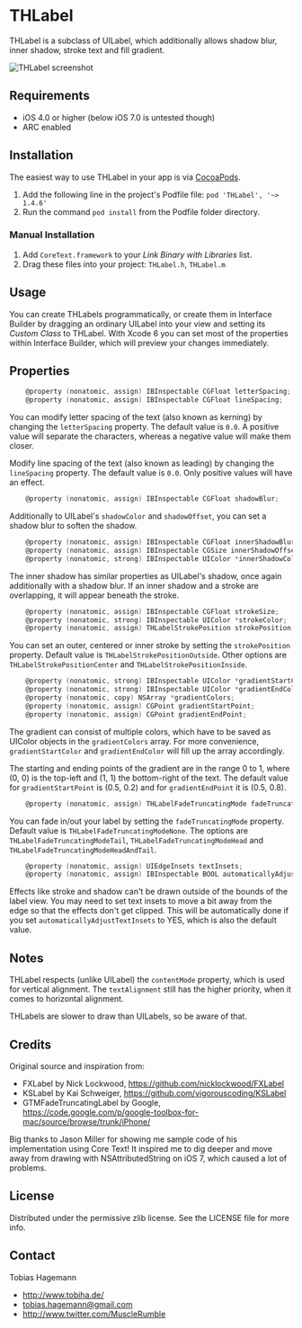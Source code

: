 # THLabel

THLabel is a subclass of UILabel, which additionally allows shadow blur, inner shadow, stroke text and fill gradient.

![THLabel screenshot](https://raw.githubusercontent.com/MuscleRumble/THLabel/master/screenshot.png "THLabel screenshot")

## Requirements

* iOS 4.0 or higher (below iOS 7.0 is untested though)
* ARC enabled

## Installation

The easiest way to use THLabel in your app is via [CocoaPods](http://cocoapods.org/ "CocoaPods").

1. Add the following line in the project's Podfile file: `pod 'THLabel', '~> 1.4.6'`
2. Run the command `pod install` from the Podfile folder directory.

### Manual Installation

1. Add `CoreText.framework` to your *Link Binary with Libraries* list.
2. Drag these files into your project: `THLabel.h`, `THLabel.m`

## Usage

You can create THLabels programmatically, or create them in Interface Builder by dragging an ordinary UILabel into your view and setting its *Custom Class* to THLabel. With Xcode 6 you can set most of the properties within Interface Builder, which will preview your changes immediately.

## Properties

``` objective-c
	@property (nonatomic, assign) IBInspectable CGFloat letterSpacing;
	@property (nonatomic, assign) IBInspectable CGFloat lineSpacing;
```

You can modify letter spacing of the text (also known as kerning) by changing the `letterSpacing` property. The default value is `0.0`. A positive value will separate the characters, whereas a negative value will make them closer.

Modify line spacing of the text (also known as leading) by changing the `lineSpacing` property. The default value is `0.0`. Only positive values will have an effect.

``` objective-c
	@property (nonatomic, assign) IBInspectable CGFloat shadowBlur;
```

Additionally to UILabel's `shadowColor` and `shadowOffset`, you can set a shadow blur to soften the shadow.

``` objective-c
	@property (nonatomic, assign) IBInspectable CGFloat innerShadowBlur;
	@property (nonatomic, assign) IBInspectable CGSize innerShadowOffset;
	@property (nonatomic, strong) IBInspectable UIColor *innerShadowColor;
```

The inner shadow has similar properties as UILabel's shadow, once again additionally with a shadow blur. If an inner shadow and a stroke are overlapping, it will appear beneath the stroke.

``` objective-c
	@property (nonatomic, assign) IBInspectable CGFloat strokeSize;
	@property (nonatomic, strong) IBInspectable UIColor *strokeColor;
	@property (nonatomic, assign) THLabelStrokePosition strokePosition;
```

You can set an outer, centered or inner stroke by setting the `strokePosition` property. Default value is `THLabelStrokePositionOutside`. Other options are `THLabelStrokePositionCenter` and `THLabelStrokePositionInside`.

``` objective-c
	@property (nonatomic, strong) IBInspectable UIColor *gradientStartColor;
	@property (nonatomic, strong) IBInspectable UIColor *gradientEndColor;
	@property (nonatomic, copy) NSArray *gradientColors;
	@property (nonatomic, assign) CGPoint gradientStartPoint;
	@property (nonatomic, assign) CGPoint gradientEndPoint;
```

The gradient can consist of multiple colors, which have to be saved as UIColor objects in the `gradientColors` array. For more convenience, `gradientStartColor` and `gradientEndColor` will fill up the array accordingly.

The starting and ending points of the gradient are in the range 0 to 1, where (0, 0) is the top-left and (1, 1) the bottom-right of the text. The default value for `gradientStartPoint` is (0.5, 0.2) and for `gradientEndPoint` it is (0.5, 0.8).

``` objective-c
	@property (nonatomic, assign) THLabelFadeTruncatingMode fadeTruncatingMode;
```

You can fade in/out your label by setting the `fadeTruncatingMode` property. Default value is `THLabelFadeTruncatingModeNone`. The options are `THLabelFadeTruncatingModeTail`, `THLabelFadeTruncatingModeHead` and `THLabelFadeTruncatingModeHeadAndTail`.

``` objective-c
	@property (nonatomic, assign) UIEdgeInsets textInsets;
	@property (nonatomic, assign) IBInspectable BOOL automaticallyAdjustTextInsets;
```

Effects like stroke and shadow can't be drawn outside of the bounds of the label view. You may need to set text insets to move a bit away from the edge so that the effects don't get clipped. This will be automatically done if you set `automaticallyAdjustTextInsets` to YES, which is also the default value.

## Notes

THLabel respects (unlike UILabel) the `contentMode` property, which is used for vertical alignment. The `textAlignment` still has the higher priority, when it comes to horizontal alignment.

THLabels are slower to draw than UILabels, so be aware of that.

## Credits

Original source and inspiration from:

- FXLabel by Nick Lockwood, https://github.com/nicklockwood/FXLabel
- KSLabel by Kai Schweiger, https://github.com/vigorouscoding/KSLabel
- GTMFadeTruncatingLabel by Google, https://code.google.com/p/google-toolbox-for-mac/source/browse/trunk/iPhone/

Big thanks to Jason Miller for showing me sample code of his implementation using Core Text! It inspired me to dig deeper and move away from drawing with NSAttributedString on iOS 7, which caused a lot of problems.

## License

Distributed under the permissive zlib license. See the LICENSE file for more info.

## Contact

Tobias Hagemann

- http://www.tobiha.de/
- tobias.hagemann@gmail.com
- http://www.twitter.com/MuscleRumble